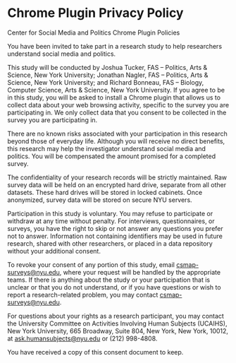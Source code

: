 # Chrome Plugin Privacy Policy

Center for Social Media and Politics Chrome Plugin Policies

You have been invited to take part in a research study to help researchers understand social media and politics.

This study will be conducted by Joshua Tucker, FAS – Politics, Arts & Science, New York University; Jonathan Nagler, FAS – Politics, Arts & Science, New York University; and Richard Bonneau, FAS – Biology, Computer Science, Arts & Science, New York University. If you agree to be in this study, you will be asked to install a Chrome plugin that allows us to collect data about your web browsing activity, specific to the survey you are participating in. We only collect data that you consent to be collected in the survey you are participating in.

There are no known risks associated with your participation in this research beyond those of everyday life. Although you will receive no direct benefits, this research may help the investigator understand social media and politics. You will be compensated the amount promised for a completed survey.

The confidentiality of your research records will be strictly maintained. Raw survey data will be held on an encrypted hard drive, separate from all other datasets. These hard drives will be stored in locked cabinets. Once anonymized, survey data will be stored on secure NYU servers. 

Participation in this study is voluntary. You may refuse to participate or withdraw at any time without penalty. For interviews, questionnaires, or surveys, you have the right to skip or not answer any questions you prefer not to answer. Information not containing identifiers may be used in future research, shared with other researchers, or placed in a data repository without your additional consent.

To revoke your consent of any portion of this study, email [csmap-surveys@nyu.edu](mailto:csmap-surveys@nyu.edu), where your request will be handled by the appropriate teams. If there is anything about the study or your participation that is unclear or that you do not understand, or if you have questions or wish to report a research-related problem, you may contact [csmap-surveys@nyu.edu](mailto:csmap-surveys@nyu.edu). 

For questions about your rights as a research participant, you may contact the University Committee on Activities Involving Human Subjects (UCAIHS), New York University, 665 Broadway, Suite 804, New York, New York, 10012, at [ask.humansubjects@nyu.edu](mailto:ask.humansubjects@nyu.edu) or (212) 998-4808. 

You have received a copy of this consent document to keep.